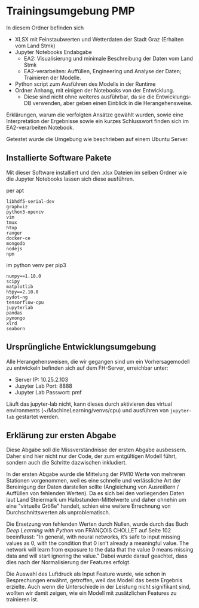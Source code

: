 # Trainingsumgebung PMP

In diesem Ordner befinden sich

- XLSX mit Feinstaubwerten und Wetterdaten der Stadt Graz (Erhalten vom Land Stmk)
- Jupyter Notebooks Endabgabe
  - EA2: Visualisierung und minimale Beschreibung der Daten vom Land Stmk
  - EA2-verarbeiten: Auffüllen, Engineering und Analyse der Daten; Trainieren der Modelle.
- Python script zum Ausführen des Modells in der Runtime
- Ordner Anhang, mit einigen der Notebooks von der Entwicklung.
  - Diese sind nicht ohne weiteres ausführbar, da sie die Entwicklungs-DB verwenden, aber geben einen Einblick in die Herangehensweise.

Erklärungen, warum die verfolgten Ansätze gewählt wurden, sowie eine Interpretation der Ergebnisse sowie ein kurzes Schlusswort finden sich im EA2-verarbeiten Notebook.

Getestet wurde die Umgebung wie beschrieben auf einem Ubuntu Server.

## Installierte Software Pakete

Mit dieser Software installiert und den .xlsx Dateien im selben Ordner wie die Jupyter Notebooks lassen sich diese ausführen.

per apt

```
libhdf5-serial-dev
graphviz
python3-opencv
vim
tmux
htop
ranger
docker-ce
mongodb
nodejs
npm
```

im python venv per pip3

```
numpy==1.18.0
scipy
matplotlib
h5py==2.10.0
pydot-ng
tensorflow-cpu
jupyterlab
pandas
pymongo
xlrd
seaborn
```

## Ursprüngliche Entwicklungsumgebung

Alle Herangehensweisen, die wir gegangen sind um ein Vorhersagemodell zu entwickeln befinden sich auf dem FH-Server, erreichbar unter:

- Server IP: 10.25.2.103
- Jupyter Lab Port: 8888
- Jupyter Lab Passwort: pmf

Läuft das jupyter-lab nicht, kann dieses durch aktivieren des virtual environments (~/MachineLearning/venvs/cpu) und ausführen von `jupyter-lab` gestartet werden.

## Erklärung zur ersten Abgabe

Diese Abgabe soll die Missverständnisse der ersten Abgabe ausbessern. Daher sind hier nicht nur der Code, der zum entgültigen Modell führt, sondern auch die Schritte dazwischen inkludiert.

In der ersten Abgabe wurde die Mittelung der PM10 Werte von mehreren Stationen vorgenommen, weil es eine schnelle und verlässliche Art der Bereinigung der Daten darstellen sollte (Angleichung von Ausreißern / Auffüllen von fehlenden Werten). Da es sich bei den vorliegenden Daten laut Land Steiermark um Halbstunden-Mittelwerte und daher ohnehin um eine "virtuelle Größe" handelt, schien eine weitere Errechnung von Durchschnittswerten als unproblematisch.

Die Ersetzung von fehlenden Werten durch Nullen, wurde durch das Buch *Deep Learning with Python* von FRANÇOIS CHOLLET auf Seite 102 beeinflusst: "In general, with neural networks, it’s safe to input missing values as 0, with the condition that 0 isn’t already a meaningful value. The network will learn from exposure to the data that the value 0 means missing data and will start ignoring the value."
Dabei wurde darauf geachtet, dass dies nach der Normalisierung der Features erfolgt.

Die Auswahl des Luftdruck als Input Feature wurde, wie schon in Besprechungen erwähnt, getroffen, weil das Modell das beste Ergebnis erzielte. Auch wenn die Unterschiede in der Leistung nicht signifikant sind, wollten wir damit zeigen, wie ein Modell mit zusätzlichen Features zu trainieren ist.
